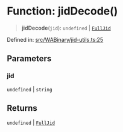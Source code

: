 # Function: jidDecode()

> **jidDecode**(`jid`): `undefined` \| [`FullJid`](../type-aliases/FullJid.md)

Defined in: [src/WABinary/jid-utils.ts:25](https://github.com/Fokusdotid/Baileys/blob/abcb8d9f2160683543784d4a7641ec0f8c55ed7e/src/WABinary/jid-utils.ts#L25)

## Parameters

### jid

`undefined` | `string`

## Returns

`undefined` \| [`FullJid`](../type-aliases/FullJid.md)
